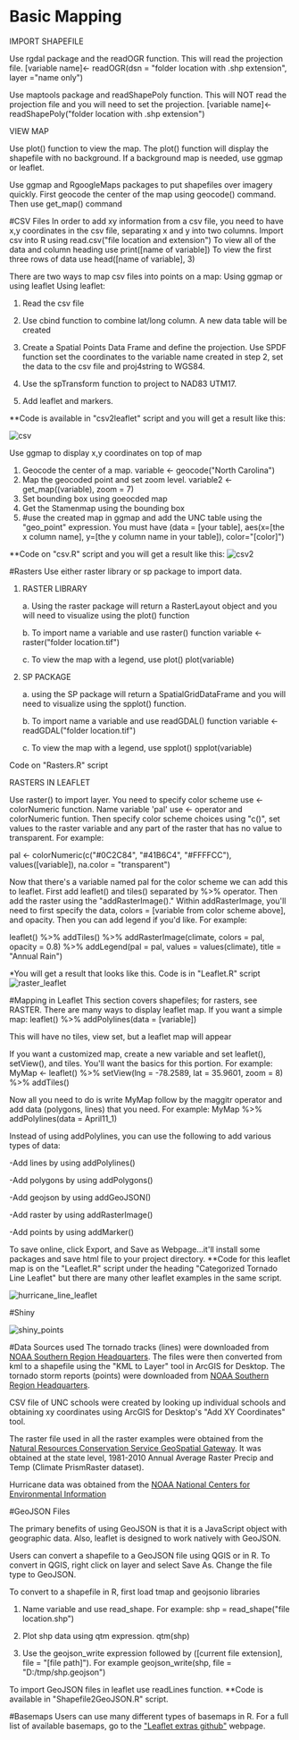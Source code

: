# Basic Mapping
IMPORT SHAPEFILE

Use rgdal package and the readOGR function.  This will read the projection file.
[variable name]<- readOGR(dsn = "folder location with .shp extension", layer ="name only")

Use maptools package and readShapePoly function.  This will NOT read the projection 
file and you will need to set the projection.
[variable name]<- readShapePoly("folder location with .shp extension")

VIEW MAP

Use plot() function to view the map.  The plot() function will display the shapefile with no background.  If a background map is needed, use ggmap or leaflet.

Use ggmap and RgoogleMaps packages to put shapefiles over imagery quickly.  First geocode the center of the map using geocode() command.  Then use get_map() command 

#CSV Files
In order to add xy information from a csv file, you need to have x,y coordinates in the csv file, separating x and y into two columns.  Import csv into R using read.csv("file location and extension")
To view all of the data and column heading use print([name of variable])
To view the first three rows of data use head([name of variable], 3)

There are two ways to map csv files into points on a map: Using ggmap or using leaflet
Using leaflet:

1. Read the csv file

2. Use cbind function to combine lat/long column.  A new data table will be created

3. Create a Spatial Points Data Frame and define the projection.  Use SPDF function
   set the coordinates to the variable name created in step 2, set the data to the csv
   file and proj4string to WGS84.

4. Use the spTransform function to project to NAD83 UTM17.

5. Add leaflet and markers.

**Code is available in "csv2leaflet" script and you will get a result like this:

![csv](https://cloud.githubusercontent.com/assets/20543318/17519129/9ac0e95c-5e18-11e6-9cc6-daf8cc0d138a.JPG)

Use ggmap to display x,y coordinates on top of map
1. Geocode the center of a map.  variable <- geocode("North Carolina")
2. Map the geocoded point and set zoom level.  variable2 <- get_map((variable), zoom = 7)
3. Set bounding box using goeocded map
4. Get the Stamenmap using the bounding box
5. #use the created map in ggmap and add the UNC table using the "geo_point"
expression.  You must have (data = [your table], aes(x=[the x column name],
y=[the y column name in your table]), color="[color]")

**Code on "csv.R" script and you will get a result like this:
![csv2](https://cloud.githubusercontent.com/assets/20543318/17521919/239a0ccc-5e23-11e6-8ae2-2b9e2a657216.jpeg)


#Rasters
Use either raster library or sp package to import data.

1. RASTER LIBRARY
   
   a. Using the raster package will return a RasterLayout object and you will need to visualize using the plot() function
   
   b. To import name a variable and use raster() function 
      variable <- raster("folder location.tif")
   
   c. To view the map with a legend, use plot()
      plot(variable)

2. SP PACKAGE
   
   a. using the SP package will return a SpatialGridDataFrame and you will need to visualize using the spplot() function.
   
   b. To import name a variable and use readGDAL() function
      variable <- readGDAL("folder location.tif")
   
   c. To view the map with a legend, use spplot()
      spplot(variable)

Code on "Rasters.R" script


RASTERS IN LEAFLET

Use raster() to import layer.  You need to specify color scheme use <- colorNumeric function.  Name variable 'pal' use <- operator and colorNumeric funtion.  Then specify color scheme choices using "c()", set values to the raster variable and any part of the raster that has no value to transparent.  For example:

pal <- colorNumeric(c("#0C2C84", "#41B6C4", "#FFFFCC"), values([variable]), na.color = "transparent")

Now that there's a variable named pal for the color scheme we can add this to leaflet.  First add leaflet() and  tiles() separated by %>% operator.  Then add the raster using the "addRasterImage()."  Within addRasterImage, you'll need to first specify the data, colors = [variable from color scheme above], and opacity.  Then you can add legend if you'd like.  For example:

leaflet() %>% addTiles() %>%
addRasterImage(climate, colors = pal, opacity = 0.8) %>%
  addLegend(pal = pal, values = values(climate), title = "Annual Rain")

*You will get a result that looks like this.  Code is in "Leaflet.R" script
![raster_leaflet](https://cloud.githubusercontent.com/assets/20543318/17521927/2b5cd548-5e23-11e6-9561-62258babb455.jpeg)

#Mapping in Leaflet
This section covers shapefiles; for rasters, see RASTER.  There are many ways to display leaflet map.  If you want a simple map:
leaflet() %>% addPolylines(data = [variable])

This will have no tiles, view set, but a leaflet map will appear

If you want a customized map, create a new variable and set leaflet(), setView(),
and tiles.  You'll want the basics for this portion.  For example:
MyMap <- leaflet() %>% setView(lng = -78.2589, lat = 35.9601, zoom = 8)  %>% addTiles()

Now all you need to do is write MyMap follow by the maggitr operator and add
data (polygons, lines) that you need.  For example:
MyMap %>% addPolylines(data = April11_1) 

Instead of using addPolylines, you can use the following to add various types of data:

-Add lines by using addPolylines()

-Add polygons by using addPolygons()

-Add geojson by using addGeoJSON()

-Add raster by using addRasterImage()

-Add points by using addMarker()

To save online, click Export, and Save as Webpage...it'll install some packages and save html file to your project directory.  **Code for this leaflet map is on the "Leaflet.R" script under the heading "Categorized Tornado Line Leaflet" but there are many other leaflet examples in the same script.

![hurricane_line_leaflet](https://cloud.githubusercontent.com/assets/20543318/17524043/d9eb5a6a-5e2a-11e6-949b-a2e544777bce.jpeg)

#Shiny

![shiny_points](https://cloud.githubusercontent.com/assets/20543318/17521928/2d4a8404-5e23-11e6-9b13-aeb6651ff7eb.JPG)

#Data Sources used
The tornado tracks (lines) were downloaded from [NOAA Southern Region Headquarters][1].   The files were then converted from kml to a shapefile using the "KML to Layer" tool in ArcGIS for Desktop.  The tornado storm reports (points) were downloaded from [NOAA Southern Region Headquarters][2].

CSV file of UNC schools were created by looking up individual schools and obtaining xy coordinates using ArcGIS for Desktop's "Add XY Coordinates" tool.

The raster file used in all the raster examples were obtained from the [Natural Resources Conservation Service GeoSpatial Gateway][3].  It was obtained at the state level, 1981-2010 Annual Average Raster Precip and Temp (Climate PrismRaster dataset).

Hurricane data was obtained from the [NOAA National Centers for Environmental Information][4] 

[1]: http://www.srh.noaa.gov/srh/ssd/mapping/
[2]: http://www.srh.noaa.gov/srh/ssd/mapping/
[3]: https://gdg.sc.egov.usda.gov/GDGHome.aspx
[4]: http://www.ncdc.noaa.gov/ibtracs/index.php?name=ibtracs-data


#GeoJSON Files

The primary benefits of using GeoJSON is that it is a JavaScript object with geographic data.  Also, leaflet is designed to work natively with GeoJSON.

Users can convert a shapefile to a GeoJSON file using QGIS or in R.  To convert in QGIS, right click on layer and select Save As.  Change the file type to GeoJSON.

To convert to a shapefile in R, first load tmap and geojsonio libraries

1. Name variable and use read_shape.  For example:
   shp = read_shape("file location.shp")

2. Plot shp data using qtm expression.
   qtm(shp)

3. Use the geojson_write expression followed by ([current file extension],
   file = "[file path]").  For example
   geojson_write(shp, file = "D:/tmp/shp.geojson")

To import GeoJSON files in leaflet use readLines function.  **Code is available in "Shapefile2GeoJSON.R" script.


#Basemaps
Users can use many different types of basemaps in R.  For a full list of available basemaps, go to the ["Leaflet extras github"][5] webpage.

[5]: http://leaflet-extras.github.io/leaflet-providers/preview/index.html

